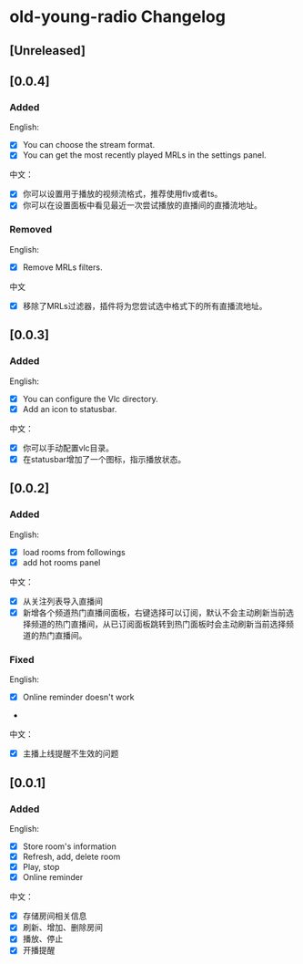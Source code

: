 <!-- Keep a Changelog guide -> https://keepachangelog.com -->

# old-young-radio Changelog

## [Unreleased]
## [0.0.4]
### Added
English:
- [x] You can choose the stream format.
- [x] You can get the most recently played MRLs in the settings panel.

中文：
- [x] 你可以设置用于播放的视频流格式，推荐使用flv或者ts。
- [x] 你可以在设置面板中看见最近一次尝试播放的直播间的直播流地址。

### Removed
English:
- [x] Remove MRLs filters.

中文
- [x] 移除了MRLs过滤器，插件将为您尝试选中格式下的所有直播流地址。

## [0.0.3]
### Added
English:
- [x] You can configure the Vlc directory. 
- [x] Add an icon to statusbar.
 
中文：
- [x] 你可以手动配置vlc目录。
- [x] 在statusbar增加了一个图标，指示播放状态。

## [0.0.2]
### Added
English:
- [x] load rooms from followings
- [x] add hot rooms panel

中文：
- [x] 从关注列表导入直播间
- [x] 新增各个频道热门直播间面板，右键选择可以订阅，默认不会主动刷新当前选择频道的热门直播间，从已订阅面板跳转到热门面板时会主动刷新当前选择频道的热门直播间。

### Fixed
English:
- [x] Online reminder doesn't work
- 
中文：
- [x] 主播上线提醒不生效的问题

## [0.0.1]
### Added

English:
- [x] Store room's information
- [x] Refresh, add, delete room
- [x] Play, stop
- [x] Online reminder

中文：
- [x] 存储房间相关信息
- [x] 刷新、增加、删除房间
- [x] 播放、停止
- [x] 开播提醒